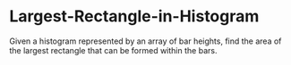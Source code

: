 # Largest-Rectangle-in-Histogram
Given a histogram represented by an array of bar heights, find the area of the largest rectangle that can be formed within the bars.

